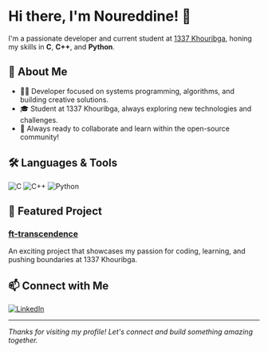 # Hi there, I'm Noureddine! 👋

I'm a passionate developer and current student at [1337 Khouribga](https://1337.ma/en/), honing my skills in **C**, **C++**, and **Python**.

## 🚀 About Me

- 🧑‍💻 Developer focused on systems programming, algorithms, and building creative solutions.
- 🎓 Student at 1337 Khouribga, always exploring new technologies and challenges.
- 🌟 Always ready to collaborate and learn within the open-source community!

## 🛠️ Languages & Tools

![C](https://img.shields.io/badge/C-00599C?style=flat&logo=c&logoColor=white)
![C++](https://img.shields.io/badge/C++-00599C?style=flat&logo=c%2B%2B&logoColor=white)
![Python](https://img.shields.io/badge/Python-3776AB?style=flat&logo=python&logoColor=white)

## 📌 Featured Project

### [ft-transcendence](https://github.com/noreddine1/ft-transcendence)
An exciting project that showcases my passion for coding, learning, and pushing boundaries at 1337 Khouribga.

## 📫 Connect with Me

[![LinkedIn](https://img.shields.io/badge/LinkedIn-blue?style=flat&logo=linkedin)](https://www.linkedin.com/in/noureddine-maazouz-32322334b)

---

_Thanks for visiting my profile! Let's connect and build something amazing together._

